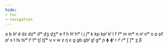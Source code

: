 ```yaml
---
hide:
- toc
- navigation
---
```

a
b
bʲ
d
dz
dzʷ
dʷ
d̠ʒ
d̠ʒʷ
e
f
h
hʲ
hʷ
i
j
jʷ
k
kp
kpʲ
kʲ
l
lʲ
lʷ
m
mʷ
n
nʲ
nʷ
o
p
pf
pʲ
s
t
ts
tsʷ
tʲ
tʷ
t̠ʃ
t̠ʃʷ
u
v
w
z
ŋ
ɛ
ɡ
ɡb
ɡbʲ
ɡʲ
ɡʷ
ɲ
ɸ
ɸʲ
ɾ
ɾʲ
ɾʷ
ʃ
ʃʷ
ʒ
β
